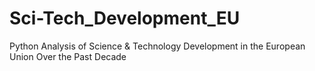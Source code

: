 # Sci-Tech_Development_EU
Python Analysis of Science &amp; Technology Development in the European Union Over the Past Decade
